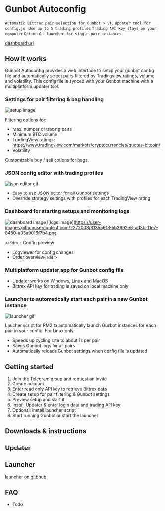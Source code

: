 # Gunbot Autoconfig
`Automatic Bittrex pair selection for Gunbot > v4.`
`Updater tool for config.js `
`Use up to 5 trading profiles`
`Trading API key stays on your computer`
`Optional: launcher for single pair instances`

[dashboard url](https://gunbot-configurator.herokuapp.com)

## **How it works**
Gunbot Autoconfig provides a web interface to setup your gunbot config file and automatically select pairs filtered by Tradingview ratings, volume and volatility. This config file is synced with your Gunbot machine with a multiplatform updater tool. 

### **Settings for pair filtering & bag handling**

![setup image](https://user-images.githubusercontent.com/2372008/31356083-f43a7042-ad3c-11e7-8494-0c971ad59e49.png)

Filtering options for:
- Max. number of trading pairs
- Minimum BTC volume 
- TradingView ratings: https://www.tradingview.com/markets/cryptocurrencies/quotes-bitcoin/
- Volatility

Customizable buy / sell options for bags.

### **JSON config editor with trading profiles**

![json editor gif](https://user-images.githubusercontent.com/2372008/31355641-72952fba-ad3b-11e7-855e-849b9c6b53bd.gif)

- Easy to use JSON editor for all Gunbot settings
- Override strategy settings with profiles for each TradingView rating

### **Dashboard for starting setups and monitoring logs**

![dashboard image](https://user-images.githubusercontent.com/2372008/31355630-6ac8b20c-ad3b-11e7-8038-160b75e47349.png)
![logs image](https://user-images.githubusercontent.com/2372008/31355618-5b3692e6-ad3b-11e7-8450-a03a9016f7b4.png

`<addr>` - Config preview
- Logviewer for config changes
- Order overview`<addr>` 

### **Multiplatform updater app for Gunbot config file**

- Updater works on Windows, Linux and MacOS
- Bittrex API key for trading is saved on local machine only

### **Launcher to automatically start each pair in a new Gunbot instance**

![launcher gif](https://user-images.githubusercontent.com/2372008/31355649-7cec3684-ad3b-11e7-8784-95d85ac39e19.gif)



Laucher script for PM2 to automatically launch Gunbot instances for each pair in your config. For Linux only.

- Speeds up cycling rate to about 1s per pair
- Saves Gunbot logs for all pairs
- Automatically reloads Gunbot settings when config file is updated

## **Getting started**
1. Join the Telegram group and request an invite
1. Create account
1. Enter read only API key to retrieve Bittrex data
1. Create setup for pair filtering & Gunbot settings
1. Preview setup and start it
1. Install Updater & enter login data and trading API key
1. Optional: install launcher script
1. Start running Gunbot or start the launcher

## **Downloads & instructions**

## **Updater**

## **Launcher**
[launcher on gitbhub](https://gist.github.com/GuilhermeMedeiros/eb9f0f8b4161cdb87d5fac822447ab6c)

## **FAQ**
- Todo
